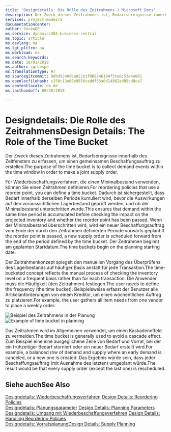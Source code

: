 ```yaml
---
title: 'Designdetails: Die Rolle des Zeitrahmens | Microsoft Docs'
description: Der Zweck dieses Zeitrahmens ist, Bedarfsereignisse innerhalb des Zeitfensters zu erfassen, um einen gemeinsamen Beschaffungsauftrag zu erstellen.
services: project-madeira
documentationcenter: 
author: SorenGP
ms.service: dynamics365-business-central
ms.topic: article
ms.devlang: na
ms.tgt_pltfrm: na
ms.workload: na
ms.search.keywords: 
ms.date: 10/01/2018
ms.author: sgroespe
ms.translationtype: HT
ms.sourcegitcommit: 9dbd92409ba02281f008246194f3ce0c53e4e001
ms.openlocfilehash: c258c13a08e9556caddf55a0d14962ad85cd8ca7
ms.contentlocale: de-de
ms.lasthandoff: 09/28/2018

---
```

# <a name="design-details-the-role-of-the-time-bucket"></a><span data-ttu-id="2497a-103">Designdetails: Die Rolle des Zeitrahmens</span><span class="sxs-lookup"><span data-stu-id="2497a-103">Design Details: The Role of the Time Bucket</span></span>
<span data-ttu-id="2497a-104">Der Zweck dieses Zeitrahmens ist, Bedarfsereignisse innerhalb des Zeitfensters zu erfassen, um einen gemeinsamen Beschaffungsauftrag zu erstellen.</span><span class="sxs-lookup"><span data-stu-id="2497a-104">The purpose of the time bucket is to collect demand events within the time window in order to make a joint supply order.</span></span>  

 <span data-ttu-id="2497a-105">Für Wiederbeschaffungsverfahren, die einen Minimalbestand verwenden, können Sie einen Zeitrahmen definieren.</span><span class="sxs-lookup"><span data-stu-id="2497a-105">For reordering policies that use a reorder point, you can define a time bucket.</span></span> <span data-ttu-id="2497a-106">Dadurch ist sichergestellt, dass Bedarf innerhalb derselben Periode kumuliert wird, bevor die Auswirkungen auf den voraussichtlichen Lagerbestand geprüft werden, und ob der Minimalbestand unterschritten wurde.</span><span class="sxs-lookup"><span data-stu-id="2497a-106">This ensures that demand within the same time period is accumulated before checking the impact on the projected inventory and whether the reorder point has been passed.</span></span> <span data-ttu-id="2497a-107">Wenn der Minimalbestand überschritten wird, wird ein neuer Beschaffungsauftrag vom Ende der durch den Zeitrahmen definierten Periode vorwärts geplant.</span><span class="sxs-lookup"><span data-stu-id="2497a-107">If the reorder point is passed, a new supply order is scheduled forward from the end of the period defined by the time bucket.</span></span> <span data-ttu-id="2497a-108">Der Zeitrahmen beginnt am geplanten Startdatum.</span><span class="sxs-lookup"><span data-stu-id="2497a-108">The time buckets begin on the planning starting date.</span></span>  

 <span data-ttu-id="2497a-109">Der Zeitrahmenkonzept spiegelt den manuellen Vorgang des Überprüfens des Lagerbestands auf häufiger Basis anstatt für jede Transaktion.</span><span class="sxs-lookup"><span data-stu-id="2497a-109">The time-bucketed concept reflects the manual process of checking the inventory level on a frequent basis rather than for each transaction.</span></span> <span data-ttu-id="2497a-110">Die Anwender muss die Häufigkeit (den Zeitrahmen) festlegen.</span><span class="sxs-lookup"><span data-stu-id="2497a-110">The user needs to define the frequency (the time bucket).</span></span> <span data-ttu-id="2497a-111">Beispielsweise erfasst der Benutzer alle Artikelanforderungen von einem Kreditor, um einen wöchentlichen Auftrag zu platzieren.</span><span class="sxs-lookup"><span data-stu-id="2497a-111">For example, the user gathers all item needs from one vendor to place a weekly order.</span></span>  

 <span data-ttu-id="2497a-112">![Beispiel des Zeitrahmens in der Planung](media/nav_app_supply_planning_2_reorder_cycle.png "Beispiel des Zeitrahmens in der Planung")</span><span class="sxs-lookup"><span data-stu-id="2497a-112">![Example of time bucket in planning](media/nav_app_supply_planning_2_reorder_cycle.png "Example of time bucket in planning")</span></span>  

 <span data-ttu-id="2497a-113">Das Zeitrahmen wird im Allgemeinen verwendet, um einen Kaskadeneffekt zu vermeiden.</span><span class="sxs-lookup"><span data-stu-id="2497a-113">The time bucket is generally used to avoid a cascade effect.</span></span> <span data-ttu-id="2497a-114">Zum Beispiel eine eine ausgeglichene Zeile von Bedarf und Vorrat, bei der ein frühzeitiger Bedarf storniert oder ein neuer Bedarf erstellt wird.</span><span class="sxs-lookup"><span data-stu-id="2497a-114">For example, a balanced row of demand and supply where an early demand is canceled, or a new one is created.</span></span> <span data-ttu-id="2497a-115">Das Ergebnis würde sein, dass jeder Beschaffungsauftrag (mit Ausnahme des letzten) umgeplant würde.</span><span class="sxs-lookup"><span data-stu-id="2497a-115">The result would be that every supply order (except the last one) is rescheduled.</span></span>  

## <a name="see-also"></a><span data-ttu-id="2497a-116">Siehe auch</span><span class="sxs-lookup"><span data-stu-id="2497a-116">See Also</span></span>  
 <span data-ttu-id="2497a-117">[Designdetails: Wiederbeschaffungsverfahren](design-details-reordering-policies.md) </span><span class="sxs-lookup"><span data-stu-id="2497a-117">[Design Details: Reordering Policies](design-details-reordering-policies.md) </span></span>  
 <span data-ttu-id="2497a-118">[Designdetails: Planungsparameter](design-details-planning-parameters.md) </span><span class="sxs-lookup"><span data-stu-id="2497a-118">[Design Details: Planning Parameters](design-details-planning-parameters.md) </span></span>  
 <span data-ttu-id="2497a-119">[Designdetails: Umgang mit Wiederbeschaffungsverfahren](design-details-handling-reordering-policies.md) </span><span class="sxs-lookup"><span data-stu-id="2497a-119">[Design Details: Handling Reordering Policies](design-details-handling-reordering-policies.md) </span></span>  
 [<span data-ttu-id="2497a-120">Designdetails: Vorratsplanung</span><span class="sxs-lookup"><span data-stu-id="2497a-120">Design Details: Supply Planning</span></span>](design-details-supply-planning.md)

